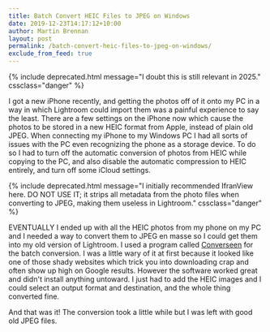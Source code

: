 ```yaml
---
title: Batch Convert HEIC Files to JPEG on Windows
date: 2019-12-23T14:17:12+10:00
author: Martin Brennan
layout: post
permalink: /batch-convert-heic-files-to-jpeg-on-windows/
exclude_from_feed: true
---
```


{% include deprecated.html message="I doubt this is still relevant in 2025." cssclass="danger" %}

I got a new iPhone recently, and getting the photos off of it onto my PC in a way in which Lightroom could import them was a painful experience to say the least. There are a few settings on the iPhone now which cause the photos to be stored in a new HEIC format from Apple, instead of plain old JPEG. When connecting my iPhone to my Windows PC I had all sorts of issues with the PC even recognizing the phone as a storage device. To do so I had to turn off the automatic conversion of photos from HEIC while copying to the PC, and also disable the automatic compression to HEIC entirely, and turn off some iCloud settings.

{% include deprecated.html message="I initially recommended IfranView here. DO NOT USE IT; it strips all metadata from the photo files when converting to JPEG, making them useless in Lightroom." cssclass="danger" %}

EVENTUALLY I ended up with all the HEIC photos from my phone on my PC and I needed a way to convert them to JPEG en masse so I could get them into my old version of Lightroom. I used a program called [Converseen](http://converseen.fasterland.net/) for the batch conversion. I was a little wary of it at first because it looked like one of those shady websites which trick you into downloading crap and often show up high on Google results. However the software worked great and didn't install anything untoward. I just had to add the HEIC images and I could select an output format and destination, and the whole thing converted fine.

And that was it! The conversion took a little while but I was left with good old JPEG files.